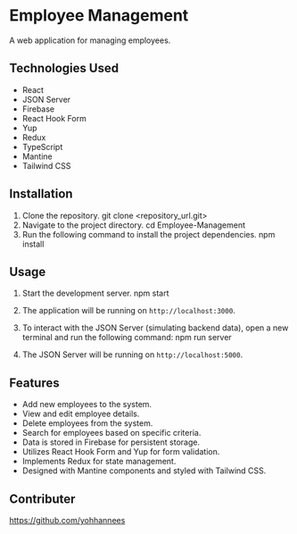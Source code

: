 # Employee Management

A web application for managing employees.

## Technologies Used

- React
- JSON Server
- Firebase
- React Hook Form
- Yup
- Redux
- TypeScript
- Mantine
- Tailwind CSS

## Installation

1. Clone the repository.
git clone <repository_url.git>
2. Navigate to the project directory.
cd Employee-Management
3. Run the following command to install the project dependencies.
npm install

## Usage

1. Start the development server.
npm start
2. The application will be running on `http://localhost:3000`.

3. To interact with the JSON Server (simulating backend data), open a new terminal and run the following command:
npm run server

4. The JSON Server will be running on `http://localhost:5000`.

## Features

- Add new employees to the system.
- View and edit employee details.
- Delete employees from the system.
- Search for employees based on specific criteria.
- Data is stored in Firebase for persistent storage.
- Utilizes React Hook Form and Yup for form validation.
- Implements Redux for state management.
- Designed with Mantine components and styled with Tailwind CSS.

## Contributer

 https://github.com/yohhannees
